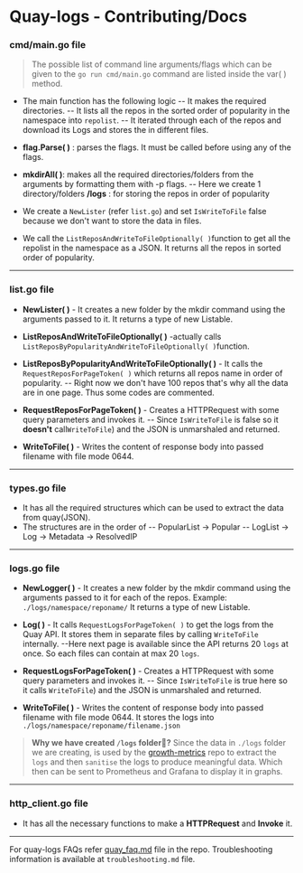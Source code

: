 # Quay-logs - Contributing/Docs
### cmd/main.go file
>The possible list of command line arguments/flags which can be given to the `go run cmd/main.go` command are listed inside the var( ) method.
 - The main function has the following logic
 -- It makes the required directories.
 -- It lists all the repos in the sorted order of popularity in the namespace into `repolist`.
 -- It iterated through each of the repos and download its Logs and stores the in different files.
 
- **flag.Parse( )** : parses the flags. It must be called before using any of the flags.
- **mkdirAll( )**: makes all the required directories/folders from the arguments  by formatting them with -p flags.
-- Here we create 1 directory/folders
**/logs** : for storing the repos in order of popularity

- We create a `NewLister` (refer `list.go`) and set `IsWriteToFile` false because we don't want to store the data in files.
- We call the `ListReposAndWriteToFileOptionally( )`function to get all the repolist in the namespace as a JSON. It returns all the repos in sorted order of popularity.
- --
### list.go file
- **NewLister( )** - It creates a new folder by the mkdir command using the arguments passed to it. It returns a type of new Listable.

- **ListReposAndWriteToFileOptionally( )** -actually calls `ListReposByPopularityAndWriteToFileOptionally( )`function. 
- **ListReposByPopularityAndWriteToFileOptionally( )** - It calls the `RequestReposForPageToken( )` which returns all repos name in order of popularity.
-- Right now we don't have 100 repos that's why all the data are in one page. Thus some codes are commented.

- **RequestReposForPageToken( )** - Creates a HTTPRequest with some query parameters and invokes it. 
-- Since `IsWriteToFile` is false so it **doesn't** call`WriteToFile`) and the JSON is unmarshaled and returned. 

- **WriteToFile( )** - Writes the content of response body into passed filename with file mode 0644.
- --
### types.go file
- It has all the required structures which can be used to extract the data from quay(JSON).
- The structures are in the order of
-- PopularList -> Popular
-- LogList -> Log -> Metadata -> ResolvedIP

---
### logs.go file
- **NewLogger( )** -  It creates a new folder by the mkdir command using the arguments passed to it for each of the repos. Example: `./logs/namespace/reponame/` It returns a type of new Listable.
- **Log( )** - It calls `RequestLogsForPageToken( )` to get the logs from the Quay API. It stores them in separate files by calling `WriteToFile` internally. 
--Here next page is available since the API returns 20 `logs` at once. So each files can contain at max 20 `logs`.
- **RequestLogsForPageToken( )** -  Creates a HTTPRequest with some query parameters and invokes it. 
-- Since `IsWriteToFile` is true here so it calls `WriteToFile`) and the JSON is unmarshaled and returned. 

- **WriteToFile( )** -  Writes the content of response body into passed filename with file mode 0644. It stores the logs into `./logs/namespace/reponame/filename.json`
>**Why we have created `/logs` folder🤔?**
>Since the data in `./logs` folder we are creating, is used by the [growth-metrics](https://github.com/mayadata-io/growth-metrics) repo to extract the `logs` and then `sanitise` the logs to produce meaningful data. Which then can be sent to Prometheus and Grafana to display it in graphs.
---
### http_client.go file
- It has all the necessary functions to make a **HTTPRequest** and **Invoke** it. 
- --
For quay-logs FAQs refer [quay_faq.md](https://github.com/mayadata-io/quay-logs/blob/master/quay_faq.md) file in the repo.
Troubleshooting information is available at `troubleshooting.md` file.